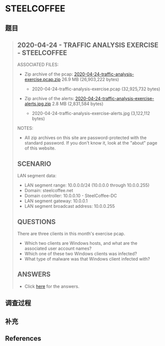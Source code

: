 # STEELCOFFEE

## 题目

>   ## 2020-04-24 - TRAFFIC ANALYSIS EXERCISE - STEELCOFFEE
>
>   ASSOCIATED FILES:
>
>   -   Zip archive of the pcap: [2020-04-24-traffic-analysis-exercise.pcap.zip](https://www.malware-traffic-analysis.net/2020/04/24/2020-04-24-traffic-analysis-exercise.pcap.zip)  26.9 MB (26,903,222 bytes)
>       -   2020-04-24-traffic-analysis-exercise.pcap  (32,925,732 bytes)
>
>   -   Zip archive of the alerts: [2020-04-24-traffic-analysis-exercise-alerts.jpg.zip](https://www.malware-traffic-analysis.net/2020/04/24/2020-04-24-traffic-analysis-exercise-alerts.jpg.zip)  2.8 MB (2,831,584 bytes)
>       -   2020-04-24-traffic-analysis-exercise-alerts.jpg  (3,122,112 bytes)
>
>   NOTES:
>
>   -   All zip archives on this site are password-protected with the standard password. If you don't know it, look at the "about" page of this website.
>
>   ## SCENARIO
>
>   LAN segment data:
>
>   -   LAN segment range: 10.0.0.0/24 (10.0.0.0 through 10.0.0.255)
>   -   Domain: steelcoffee.net
>   -   Domain controller: 10.0.0.10 - SteelCoffee-DC
>   -   LAN segment gateway: 10.0.0.1
>   -   LAN segment broadcast address: 10.0.0.255 
>
>   ## QUESTIONS
>
>   There are three clients in this month's exercise pcap.
>
>   -   Which two clients are Windows hosts, and what are the associated user account names?
>   -   Which one of these two Windows clients was infected?
>   -   What type of malware was that Windows client infected with?
>
>   ## ANSWERS
>
>   -   Click [here](https://www.malware-traffic-analysis.net/2020/04/24/page2.html) for the answers.



## 调查过程



## 补充



## References

